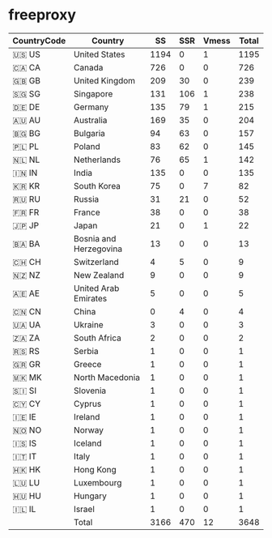 # freeproxy

|CountryCode|Country|SS|SSR|Vmess|Total|
|  ----  | ----  |  ----  | ----  |  ----  | ----  |
|🇺🇸 US|United States|1194|0|1|1195|
|🇨🇦 CA|Canada|726|0|0|726|
|🇬🇧 GB|United Kingdom|209|30|0|239|
|🇸🇬 SG|Singapore|131|106|1|238|
|🇩🇪 DE|Germany|135|79|1|215|
|🇦🇺 AU|Australia|169|35|0|204|
|🇧🇬 BG|Bulgaria|94|63|0|157|
|🇵🇱 PL|Poland|83|62|0|145|
|🇳🇱 NL|Netherlands|76|65|1|142|
|🇮🇳 IN|India|135|0|0|135|
|🇰🇷 KR|South Korea|75|0|7|82|
|🇷🇺 RU|Russia|31|21|0|52|
|🇫🇷 FR|France|38|0|0|38|
|🇯🇵 JP|Japan|21|0|1|22|
|🇧🇦 BA|Bosnia and Herzegovina|13|0|0|13|
|🇨🇭 CH|Switzerland|4|5|0|9|
|🇳🇿 NZ|New Zealand|9|0|0|9|
|🇦🇪 AE|United Arab Emirates|5|0|0|5|
|🇨🇳 CN|China|0|4|0|4|
|🇺🇦 UA|Ukraine|3|0|0|3|
|🇿🇦 ZA|South Africa|2|0|0|2|
|🇷🇸 RS|Serbia|1|0|0|1|
|🇬🇷 GR|Greece|1|0|0|1|
|🇲🇰 MK|North Macedonia|1|0|0|1|
|🇸🇮 SI|Slovenia|1|0|0|1|
|🇨🇾 CY|Cyprus|1|0|0|1|
|🇮🇪 IE|Ireland|1|0|0|1|
|🇳🇴 NO|Norway|1|0|0|1|
|🇮🇸 IS|Iceland|1|0|0|1|
|🇮🇹 IT|Italy|1|0|0|1|
|🇭🇰 HK|Hong Kong|1|0|0|1|
|🇱🇺 LU|Luxembourg|1|0|0|1|
|🇭🇺 HU|Hungary|1|0|0|1|
|🇮🇱 IL|Israel|1|0|0|1|
||Total|3166|470|12|3648|
